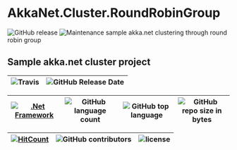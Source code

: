 # AkkaNet.Cluster.RoundRobinGroup
![GitHub release](https://img.shields.io/github/release/ajeetx/AkkaNet.Cluster.RoundRobinGroup.svg?style=for-the-badge) ![Maintenance](https://img.shields.io/maintenance/yes/2018.svg?style=for-the-badge)
sample akka.net clustering through round robin group


## Sample akka.net cluster project

![Travis](https://img.shields.io/travis/AJEETX/AkkaNet.Cluster.RoundRobinGroup.svg) |![GitHub Release Date](https://img.shields.io/github/release-date/ajeetx/AkkaNet.Cluster.RoundRobinGroup.svg)|
| --- | --- |

[![.Net Framework](https://img.shields.io/badge/DotNet-2.0-blue.svg?style=plastic)](https://www.microsoft.com/en-au/download/details.aspx?id=1639) | ![GitHub language count](https://img.shields.io/github/languages/count/ajeetx/AkkaNet.Cluster.RoundRobinGroup.svg) | ![GitHub top language](https://img.shields.io/github/languages/top/ajeetx/AkkaNet.Cluster.RoundRobinGroup.svg) |![GitHub repo size in bytes](https://img.shields.io/github/repo-size/ajeetx/AkkaNet.Cluster.RoundRobinGroup.svg) 
| ---          | ---        | ---      | ---        | 


[![HitCount](http://hits.dwyl.io/ajeetx/akka.cluster/projects/1.svg)](http://hits.dwyl.io/ajeetx/AkkaNet.Cluster.RoundRobinGroup/projects/1) | ![GitHub contributors](https://img.shields.io/github/contributors/ajeetx/AkkaNet.Cluster.RoundRobinGroup.svg?style=plastic)|![license](https://img.shields.io/github/license/ajeetx/AkkaNet.Cluster.RoundRobinGroup.svg?style=plastic)|
 | --- | --- | ---|
